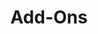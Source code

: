 ---
title: Add-Ons
name: addons
items:
  - title: Wing
    price: 2
  - title: Solo Tendo
    description: "1 hand-breaded chicken tender"
    price: 3
  - title: Waffle
    price: 5
  - title: Corn on Cob
    price: 2
  - title: Cup of Pickles
    price: 2
---